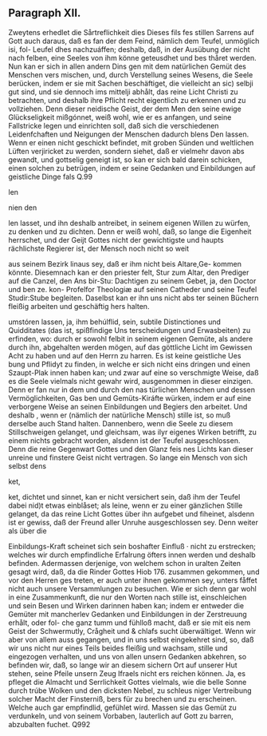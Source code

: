 
<!-- Seite 513 -->
Paragraph XII.
--------------

Zweytens erhedlet die Sårtreflichkeit dies Dieses fils fes stillen Sarrens auf Gott auch daraus, daß es fan der dem Feind, nämlich dem Teufel, unmöglich isi, fol- Leufel dhes nachzuáffen; deshalb, daß, in der Ausübung der nicht nach felben, eine Seeles von ihm könne geteusdhet und bes thåret werden. Nun kan er sich in allen andern Dins gen mit dem natürlichen Gemüt des Menschen vers mischen, und, durch Verstellung seines Wesens, die Seele berücken, indem er sie mit Sachen beschäftiget, die vielleicht an sic) selbji gut sind, und sie dennoch ims mittelji abhålt, das reine Licht Christi zu betrachten, und deshalb ihre Pflicht recht eigentlich zu erkennen und zu vollziehen. Denn dieser neidische Geist, der dem Men den seine ewige Glückseligkeit mißgónnet, weiß wohl, wie er es anfangen, und seine Fallstricke legen und einrichten soll, daß sich die verschiedenen Leidenfchaften und Neigungen der Menschen dadurch blens Den lassen. Wenn er einen nicht geschickt befindet, mit groben Sünden und weltlichen Lüften verjiricket zu werden, sondern siehet, daß er vielmehr davon abs gewandt, und gottselig geneigt ist, so kan er sich bald darein schicken, einen solchen zu betrügen, indem er seine Gedanken und Einbildungen auf geistliche Dinge fals Q.99

len

nien den
<!-- Seite 514 -->
len lasset, und ihn deshalb antreibet, in seinem eigenen Willen zu würfen, zu denken und zu dichten. Denn er weiß wohl, daß, so lange die Eigenheit herrschet, und der Geijt Gottes nicht der gewichtigste und haupts rächlichste Regierer ist, der Mensch noch nicht so weit

aus seinem Bezirk linaus sey, daß er ihm nicht beis Altare,Ge- kommen könnte. Diesemnach kan er den priester felt, Stur zum Altar, den Prediger auf die Canzel, den Ans bir-Stu: Dachtigen zu seinem Gebet, ja, den Doctor und ben ze. kon- Profelfor Theologiæ auf seinen Catheder und seine Teufel Studir:Stube begleiten. Daselbst kan er ihn uns nicht abs ter seinen Büchern fleißig arbeiten und geschäftig hers halten.

umstóren lassen, ja, ihm behúlflid, sein, subtile Distinctiones und Quidditates (das ist, spißfindige Uns terscheidungen und Erwasbeiten) zu erfinden, wo: durch er sowohl felbit in seinem eigenen Gemüte, als andere durch ihn, abgehalten werden mögen, auf das göttliche Licht im Gewissen Acht zu haben und auf den Herrn zu harren. Es ist keine geistliche Ues bung und Pflidyt zu finden, in welche er sich nicht eins dringen und einen Szaupt-Plak innen haben kan; und zwar auf eine so verschmigte Weise, daß es die Seele vielmals nicht gewahr wird, ausgenommen in dieser einzigen. Denn er fan nur in dem und durch den nas türlichen Menschen und dessen Vermöglichkeiten, Gas ben und Gemüts-Kiráfte würken, indem er auf eine verborgene Weise an seinen Einbildungen und Begiers den arbeitet. Und deshalb
, wenn er (nämlich der natürliche Mensch) stille ist, so muß derselbe auch Stand halten. Dannenbero, wenn die Seele zu diesem Stillschweigen gelanget, und gleichsam, was ilyr eigenes Wirken betrifft, zu einem nichts gebracht worden, alsdenn ist der Teufel ausgeschlossen. Denn die reine Gegenwart Gottes und den Glanz feis nes Lichts kan dieser unreine und finstere Geist nicht vertragen. So lange ein Mensch von sich selbst dens

ket,
<!-- Seite 515 -->
 ket, dichtet und sinnet, kan er nicht versichert sein, 
daß ihm der Teufel dabei nid)t etwas einblåset; als 
leine, wenn er zu einer gänzlichen Stille gelanget, 
da das reine Licht Gottes über ihn aufgebet und 
fiheinet, alsdenn ist er gewiss, daß der Freund aller 
Unruhe ausgeschlossen sey. Denn weiter als über die 

  Einbildungs-Kraft scheinet sich sein boshafter Einfluß 
· nicht zu erstrecken; welches wir durch empfindliche 
 Erfalrung öfters innen werden und deshalb befinden. 
  Adermassen derjenige, von welchem schon in uralten 
  Zeiten gesagt wird, daß, da die Rinder Gottes Hiob 176. 
  zusammen gekommen, und vor den Herren ges 
  treten, er auch unter ihnen gekommen sey, unters 
  fåffet nicht auch unsere Versammlungen zu besuchen. 
 Wie er sich denn gar wohl in eine Zusammenkunft, 
  die nur den Worten nach stille ist, einschleichen und 
  sein Besen und Wirken darinnen haben kan; indem 
  er entweder die Gemüter mit mancherlev Gedanken 
  und Einbildungen in der Zerstreuung erhålt, oder fol- 
  che ganz tumm und fühlloß macht, daß er sie mit eis 
 nem Geist der Schwermutly, Crågheit und & chlafs 
  sucht überwältiget. Wenn wir aber von allem auss 
  gegangen, und in uns selbst eingekehret sind, so, daß 
  wir uns nicht nur eines Teils beides fleißig und 
  wachsam, stille und eingezogen verhalten, und uns 
  von allen unsern Gedanken abkehren, so befinden wir, 
  daß, so lange wir an diesem sichern Ort auf unserer 
  Hut stehen, seine Pfeile unsern Zeug Ifraels nicht ers 
  reichen können. Ja, es pfleget die Almacht und 
   Serrlichkeit Gottes vielmals, wie die belle Sonne 
  durch trúbe Wolken und den dicksten Nebel, zu schleus 
  niger Vertreibung solcher Macht der Finsterniß, bers 
  für zu brechen und zu erscheinen. Welche auch gar 
  empfindlid, gefühlet wird. Massen sie das Gemüt 
  zu verdunkeln, und von seinem Vorbaben, lauterlich 
  auf Gott zu barren, abzubalten fuchet. 
         Q992 

